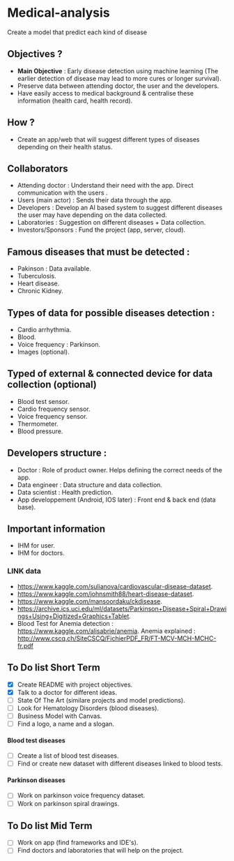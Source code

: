# Medical-analysis
Create a model that predict each kind of disease 

## Objectives ?
* **Main Objective** : Early disease detection using machine learning (The earlier detection of disease may lead to more cures or longer survival).
* Preserve data between attending doctor, the user and the developers.
* Have easily access to medical background & centralise these information (health card, health record).

## How ? 
* Create an app/web that will suggest different types of diseases depending on their health status.

## Collaborators
* Attending doctor : Understand their need with the app. Direct communication with the users .
* Users (main actor) : Sends their data through the app.  
* Developers : Develop an AI based system to suggest different diseases the user may have depending on the data collected.
* Laboratories : Suggestion on different diseases + Data collection.
* Investors/Sponsors : Fund the project (app, server, cloud).

## Famous diseases that must be detected :
* Pakinson : Data available.
* Tuberculosis.
* Heart disease.
* Chronic Kidney. 


## Types of data for possible diseases detection :
* Cardio arrhythmia. 
* Blood.
* Voice frequency : Parkinson.
* Images (optional).

## Typed of external & connected device for data collection (optional)
* Blood test sensor.
* Cardio frequency sensor.
* Voice frequency sensor.
* Thermometer.
* Blood pressure. 

## Developers structure :
* Doctor : Role of product owner. Helps defining the correct needs of the app.
* Data engineer : Data structure and data collection.
* Data scientist : Health prediction.
* App developpement (Android, IOS later) : Front end & back end (data base).

## Important information
* IHM for user.
* IHM for doctors.

### LINK data
* https://www.kaggle.com/sulianova/cardiovascular-disease-dataset.
* https://www.kaggle.com/johnsmith88/heart-disease-dataset.
* https://www.kaggle.com/mansoordaku/ckdisease.
* https://archive.ics.uci.edu/ml/datasets/Parkinson+Disease+Spiral+Drawings+Using+Digitized+Graphics+Tablet.
* Blood Test for Anemia detection : https://www.kaggle.com/alisabrie/anemia. Anemia explained : http://www.cscq.ch/SiteCSCQ/FichierPDF_FR/FT-MCV-MCH-MCHC-fr.pdf

## To Do list Short Term
- [x] Create README with project objectives.
- [X] Talk to a doctor for different ideas.
- [ ] State Of The Art (similare projects and model predictions).
- [ ] Look for Hematology Disorders (blood diseases).
- [ ] Business Model with Canvas.
- [ ] Find a logo, a name and a slogan.

#### Blood test diseases
- [ ] Create a list of blood test diseases.
- [ ] Find or create new dataset with different diseases linked to blood tests.

#### Parkinson diseases
- [ ] Work on parkinson voice frequency dataset.
- [ ] Work on parkinson spiral drawings. 

## To Do list Mid Term
- [ ] Work on app (find frameworks and IDE's).
- [ ] Find doctors and laboratories that will help on the project.
